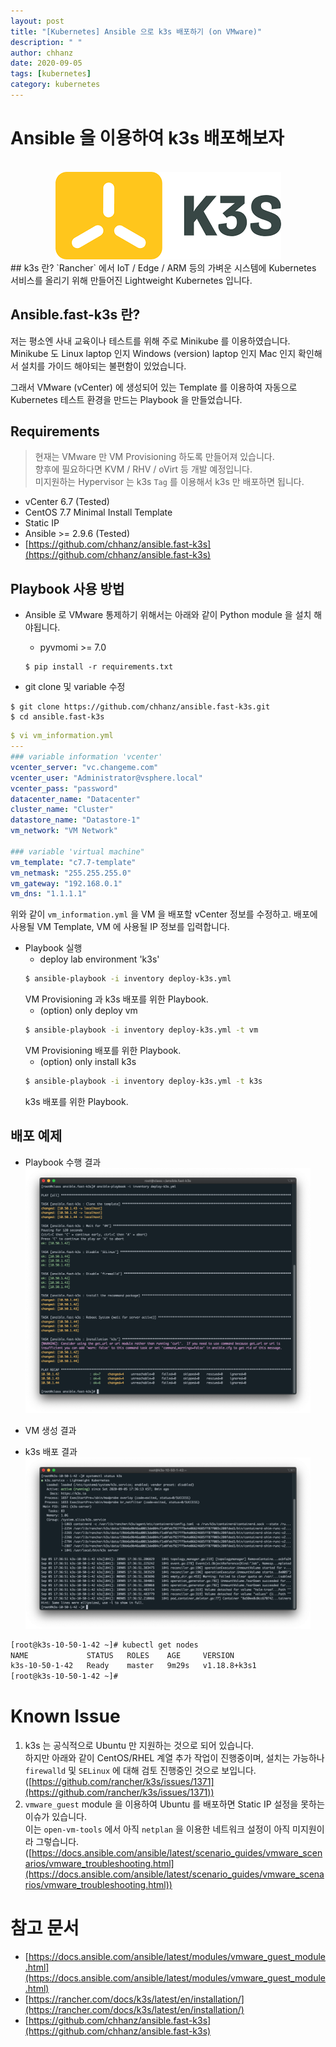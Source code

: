 ```yaml
---
layout: post
title: "[Kubernetes] Ansible 으로 k3s 배포하기 (on VMware)"
description: " "
author: chhanz
date: 2020-09-05
tags: [kubernetes]
category: kubernetes
---
```

# Ansible 을 이용하여 k3s 배포해보자
<center><br><img src="/assets/images/post/2020-09-05-k3s/0.png" style="max-width: 95%; height: auto;"><br>   
</center> 
## k3s 란?
`Rancher` 에서 IoT / Edge / ARM 등의 가벼운 시스템에 Kubernetes 서비스를 올리기 위해 만들어진 Lightweight Kubernetes 입니다.   
   
## Ansible.fast-k3s 란?
저는 평소엔 사내 교육이나 테스트를 위해 주로 Minikube 를 이용하였습니다.   
Minikube 도 Linux laptop 인지 Windows (version) laptop 인지 Mac 인지 확인해서 설치를 가이드 해야되는 불편함이 있었습니다.   

그래서 VMware (vCenter) 에 생성되어 있는 Template 를 이용하여 자동으로 Kubernetes 테스트 환경을 만드는 Playbook 을 만들었습니다.   
   
## Requirements
> 현재는 VMware 만 VM Provisioning 하도록 만들어져 있습니다.    
> 향후에 필요하다면 KVM / RHV / oVirt 등 개발 예정입니다.   
> 미지원하는 Hypervisor 는 k3s `Tag` 를 이용해서 k3s 만 배포하면 됩니다.   
   
* vCenter 6.7 (Tested)   
* CentOS 7.7 Minimal Install Template   
* Static IP   
* Ansible >= 2.9.6 (Tested)   
* [https://github.com/chhanz/ansible.fast-k3s](https://github.com/chhanz/ansible.fast-k3s)   
   
## Playbook 사용 방법
* Ansible 로 VMware 통제하기 위해서는 아래와 같이 Python module 을 설치 해야됩니다.   
    + pyvmomi >= 7.0
    ```console
    $ pip install -r requirements.txt
    ```

* git clone 및 variable 수정   

```console
$ git clone https://github.com/chhanz/ansible.fast-k3s.git
$ cd ansible.fast-k3s
```

```yaml
$ vi vm_information.yml   
---
### variable information 'vcenter'
vcenter_server: "vc.changeme.com"
vcenter_user: "Administrator@vsphere.local"
vcenter_pass: "password"
datacenter_name: "Datacenter"
cluster_name: "Cluster"
datastore_name: "Datastore-1"
vm_network: "VM Network"

### variable 'virtual machine"
vm_template: "c7.7-template"
vm_netmask: "255.255.255.0"
vm_gateway: "192.168.0.1"
vm_dns: "1.1.1.1"
```
위와 같이 `vm_information.yml` 을 VM 을 배포할 vCenter 정보를 수정하고. 배포에 사용될 VM Template, VM 에 사용될 IP 정보를 입력합니다.   
   
* Playbook 실행
    + deploy lab environment 'k3s'   
    ```bash
    $ ansible-playbook -i inventory deploy-k3s.yml 
    ```
    VM Provisioning 과 k3s 배포를 위한 Playbook.    
    + (option) only deploy vm   
    ```bash
    $ ansible-playbook -i inventory deploy-k3s.yml -t vm
    ```
    VM Provisioning 배포를 위한 Playbook.   
    + (option) only install k3s   
    ```bash
    $ ansible-playbook -i inventory deploy-k3s.yml -t k3s
    ```
    k3s 배포를 위한 Playbook.   

## 배포 예제
* Playbook 수행 결과   
<img src="/assets/images/post/2020-09-05-k3s/1.png" style="max-width: 95%; height: auto;"><br>   
   
* VM 생성 결과    
  
* k3s 배포 결과    
<img src="/assets/images/post/2020-09-05-k3s/4.png" style="max-width: 95%; height: auto;"><br>   
```bash
[root@k3s-10-50-1-42 ~]# kubectl get nodes
NAME             STATUS   ROLES    AGE     VERSION
k3s-10-50-1-42   Ready    master   9m29s   v1.18.8+k3s1
[root@k3s-10-50-1-42 ~]#
```
   
# Known Issue
1.  k3s 는 공식적으로 Ubuntu 만 지원하는 것으로 되어 있습니다.   
    하지만 아래와 같이 CentOS/RHEL 계열 추가 작업이 진행중이며, 설치는 가능하나 `firewalld` 및 `SELinux` 에 대해 검토 진행중인 것으로 보입니다.   
    ([https://github.com/rancher/k3s/issues/1371](https://github.com/rancher/k3s/issues/1371))   
2.  `vmware_guest` module 을 이용하여 Ubuntu 를 배포하면 Static IP 설정을 못하는 이슈가 있습니다.   
    이는 `open-vm-tools` 에서 아직 `netplan` 을 이용한 네트워크 설정이 아직 미지원이라 그렇습니다.   
    ([https://docs.ansible.com/ansible/latest/scenario_guides/vmware_scenarios/vmware_troubleshooting.html](https://docs.ansible.com/ansible/latest/scenario_guides/vmware_scenarios/vmware_troubleshooting.html))   
   
# 참고 문서
* [https://docs.ansible.com/ansible/latest/modules/vmware_guest_module.html](https://docs.ansible.com/ansible/latest/modules/vmware_guest_module.html)   
* [https://rancher.com/docs/k3s/latest/en/installation/](https://rancher.com/docs/k3s/latest/en/installation/)   
* [https://github.com/chhanz/ansible.fast-k3s](https://github.com/chhanz/ansible.fast-k3s)   